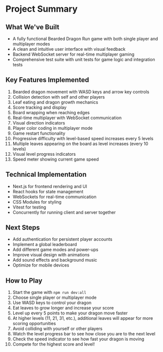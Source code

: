 # Project Summary

## What We've Built
- A fully functional Bearded Dragon Run game with both single player and multiplayer modes
- A clean and intuitive user interface with visual feedback
- Backend WebSocket server for real-time multiplayer gaming
- Comprehensive test suite with unit tests for game logic and integration tests

## Key Features Implemented
1. Bearded dragon movement with WASD keys and arrow key controls
2. Collision detection with self and other players
3. Leaf eating and dragon growth mechanics
4. Score tracking and display
5. Board wrapping when reaching edges
6. Real-time multiplayer with WebSocket communication
7. Visual direction indicators
8. Player color coding in multiplayer mode
9. Game restart functionality
10. Progressive difficulty with level-based speed increases every 5 levels
11. Multiple leaves appearing on the board as level increases (every 10 levels)
12. Visual level progress indicators
13. Speed meter showing current game speed

## Technical Implementation
- Next.js for frontend rendering and UI
- React hooks for state management
- WebSockets for real-time communication
- CSS Modules for styling
- Vitest for testing
- Concurrently for running client and server together

## Next Steps
- Add authentication for persistent player accounts
- Implement a global leaderboard
- Add different game modes and power-ups
- Improve visual design with animations
- Add sound effects and background music
- Optimize for mobile devices

## How to Play
1. Start the game with `npm run dev:all`
2. Choose single player or multiplayer mode
3. Use WASD keys to control your dragon
4. Eat leaves to grow longer and increase your score
5. Level up every 5 points to make your dragon move faster
6. At higher levels (11, 21, 31, etc.), additional leaves will appear for more scoring opportunities
7. Avoid colliding with yourself or other players
8. Watch the level progress bar to see how close you are to the next level
9. Check the speed indicator to see how fast your dragon is moving
10. Compete for the highest score and level!
